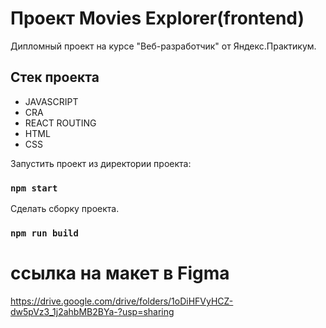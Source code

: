 # Проект Movies Explorer(frontend)  

Дипломный проект на курсе "Веб-разработчик" от Яндекс.Практикум.  

## Стек проекта  

* JAVASCRIPT  
* CRA  
* REACT ROUTING  
* HTML  
* CSS  

Запустить проект из директории проекта:  

### `npm start`  

Сделать сборку проекта.  

### `npm run build`

# ссылка на макет в Figma
https://drive.google.com/drive/folders/1oDiHFVyHCZ-dw5pVz3_1j2ahbMB2BYa-?usp=sharing  
